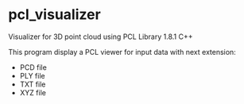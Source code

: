 # pcl_visualizer
Visualizer for 3D point cloud using PCL Library 1.8.1 C++

This program display a PCL viewer for input data with next extension:

* PCD file
* PLY file
* TXT file
* XYZ file

